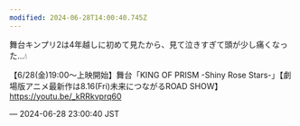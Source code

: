 ```yaml
---
modified: 2024-06-28T14:00:40.745Z
---
```


<p>舞台キンプリ2は4年越しに初めて見たから、見て泣きすぎて頭が少し痛くなった…💧</p><p>【6/28(金)19:00～上映開始】舞台「KING OF PRISM -Shiny Rose Stars-」【劇場版アニメ最新作は8.16(Fri)未来につながるROAD SHOW】 <a href="https://youtu.be/_kRRkvprq60" target="_blank" rel="nofollow noopener noreferrer" translate="no"><span class="invisible">https://</span><span class="">youtu.be/_kRRkvprq60</span><span class="invisible"></span></a></p>

&mdash; 2024-06-28 23:00:40 JST

<!-- Original URL: https://mastodon.social/@sakuramochi0/112694607265077760-->
